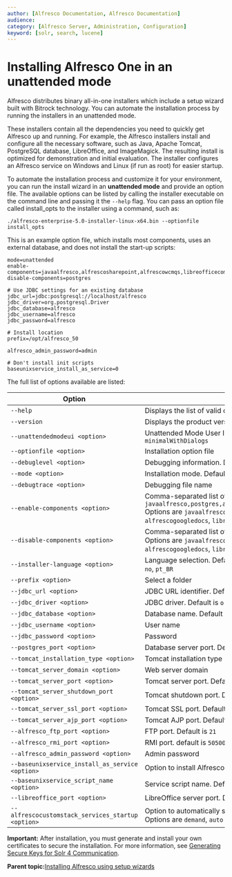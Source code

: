 ```yaml
---
author: [Alfresco Documentation, Alfresco Documentation]
audience: 
category: [Alfresco Server, Administration, Configuration]
keyword: [solr, search, lucene]
---
```


# Installing Alfresco One in an unattended mode

Alfresco distributes binary all-in-one installers which include a setup wizard built with Bitrock technology. You can automate the installation process by running the installers in an unattended mode.

These installers contain all the dependencies you need to quickly get Alfresco up and running. For example, the Alfresco installers install and configure all the necessary software, such as Java, Apache Tomcat, PostgreSQL database, LibreOffice, and ImageMagick. The resulting install is optimized for demonstration and initial evaluation. The installer configures an Alfresco service on Windows and Linux \(if run as root\) for easier startup.

To automate the installation process and customize it for your environment, you can run the install wizard in an **unattended mode** and provide an option file. The available options can be listed by calling the installer executable on the command line and passing it the `--help` flag. You can pass an option file called install\_opts to the installer using a command, such as:

```
./alfresco-enterprise-5.0-installer-linux-x64.bin --optionfile install_opts
```

This is an example option file, which installs most components, uses an external database, and does not install the start-up scripts:

```
mode=unattended
enable-components=javaalfresco,alfrescosharepoint,alfrescowcmqs,libreofficecomponent
disable-components=postgres

# Use JDBC settings for an existing database
jdbc_url=jdbc:postgresql://localhost/alfresco
jdbc_driver=org.postgresql.Driver
jdbc_database=alfresco
jdbc_username=alfresco
jdbc_password=alfresco

# Install location
prefix=/opt/alfresco_50

alfresco_admin_password=admin

# Don't install init scripts
baseunixservice_install_as_service=0
```

The full list of options available are listed:

|Option|Information|
|------|-----------|
|`--help`|Displays the list of valid options|
|`--version`|Displays the product version and information|
|`--unattendedmodeui <option>`|Unattended Mode User Interface. Default is `none`. Options are `none`, `minimal`, `minimalWithDialogs`|
|`--optionfile <option>`|Installation option file|
|`--debuglevel <option>`|Debugging information. Default is `2`. Options are `0`, `1`, `2`, `3`, `4`.|
|`--mode <option>`|Installation mode. Default is `gtk`. Options are `gtk`, `xwindow`, `text`, `unattended`.|
|`--debugtrace <option>`|Debugging file name|
|`--enable-components <option>`|Comma-separated list of components. Default is `javaalfresco,postgres,alfrescosolr4,alfrescogoogledocs,libreofficecomponent` Options are `javaalfresco`, `postgres`, `alfrescosolr`, `alfrescosolr4`, `alfrescowcmqs`, `alfrescogoogledocs`, `libreofficecomponent`|
|`--disable-components <option>`|Comma-separated list of components. Default is `alfrescosolr,alfrescowcmqs` Options are `javaalfresco`, `postgres`, `alfrescosolr`, `alfrescosolr4`, `alfrescowcmqs`, `alfrescogoogledocs`, `libreofficecomponent`|
|`--installer-language <option>`|Language selection. Default is `en`. Options are `en`, `fr`, `es`, `it`, `de`, `ja`, `nl`, `ru`, `zh_CN`, `no`, `pt_BR`|
|`--prefix <option>`|Select a folder|
|`--jdbc_url <option>`|JDBC URL identifier. Default is `jdbc:postgresql://localhost/alfresco`|
|`--jdbc_driver <option>`|JDBC driver. Default is `org.postgresql.Driver`|
|`--jdbc_database <option>`|Database name. Default is `alfresco`|
|`--jdbc_username <option>`|User name|
|`--jdbc_password <option>`|Password|
|`--postgres_port <option>`|Database server port. Default is `5432`|
|`--tomcat_installation_type <option>`|Tomcat installation type|
|`--tomcat_server_domain <option>`|Web server domain|
|`--tomcat_server_port <option>`|Tomcat server port. Default is `8080`|
|`--tomcat_server_shutdown_port <option>`|Tomcat shutdown port. Default is `8005`|
|`--tomcat_server_ssl_port <option>`|Tomcat SSL port. Default is `8443`|
|`--tomcat_server_ajp_port <option>`|Tomcat AJP port. Default is `8009`|
|`--alfresco_ftp_port <option>`|FTP port. Default is `21`|
|`--alfresco_rmi_port <option>`|RMI port. default is `50500`|
|`--alfresco_admin_password <option>`|Admin password|
|`--baseunixservice_install_as_service <option>`|Option to install Alfresco as a service. Default is `1`|
|`--baseunixservice_script_name <option>`|Service script name. Default is `alfresco`|
|`--libreoffice_port <option>`|LibreOffice server port. Default is `8100`|
|`--alfrescocustomstack_services_startup <option>`|Option to automatically start up Alfresco custom services. Default is `demand`. Options are `demand`, `auto`|

**Important:** After installation, you must generate and install your own certificates to secure the installation. For more information, see [Generating Secure Keys for Solr 4 Communication](../tasks/generate-keys-solr4.md).

**Parent topic:**[Installing Alfresco using setup wizards](../concepts/installs-eval-intro.md)

